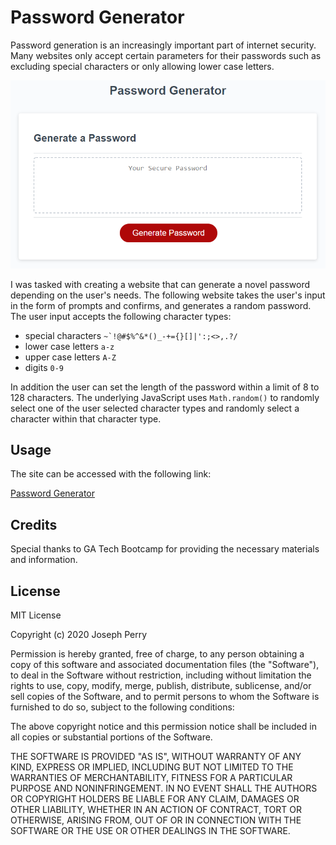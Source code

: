 # Password Generator

Password generation is an increasingly important part of internet security. Many websites only accept certain parameters for their passwords such as excluding special characters or only allowing lower case letters. 

![Digital Marketing Meeting](03-javascript-homework-demo.png)

I was tasked with creating a website that can generate a novel password depending on the user's needs. The following website takes the user's input in the form of prompts and confirms, and generates a random password. The user input accepts the following character types:
* special characters ```~`!@#$%^&*()_-+={}[]|':;<>,.?/```
* lower case letters ```a-z```
* upper case letters ```A-Z```
* digits ```0-9```

In addition the user can set the length of the password within a limit of 8 to 128 characters. The underlying JavaScript uses ```Math.random()``` to randomly select one of the user selected character types and randomly select a character within that character type. 

## Usage
The site can be accessed with the following link:

[Password Generator](https://dgtlctzn.github.io/password-generator/)

## Credits
Special thanks to GA Tech Bootcamp for providing the necessary materials and information.

## License
MIT License

Copyright (c) 2020 Joseph Perry

Permission is hereby granted, free of charge, to any person obtaining a copy
of this software and associated documentation files (the "Software"), to deal
in the Software without restriction, including without limitation the rights
to use, copy, modify, merge, publish, distribute, sublicense, and/or sell
copies of the Software, and to permit persons to whom the Software is
furnished to do so, subject to the following conditions:

The above copyright notice and this permission notice shall be included in all
copies or substantial portions of the Software.

THE SOFTWARE IS PROVIDED "AS IS", WITHOUT WARRANTY OF ANY KIND, EXPRESS OR
IMPLIED, INCLUDING BUT NOT LIMITED TO THE WARRANTIES OF MERCHANTABILITY,
FITNESS FOR A PARTICULAR PURPOSE AND NONINFRINGEMENT. IN NO EVENT SHALL THE
AUTHORS OR COPYRIGHT HOLDERS BE LIABLE FOR ANY CLAIM, DAMAGES OR OTHER
LIABILITY, WHETHER IN AN ACTION OF CONTRACT, TORT OR OTHERWISE, ARISING FROM,
OUT OF OR IN CONNECTION WITH THE SOFTWARE OR THE USE OR OTHER DEALINGS IN THE
SOFTWARE. 
